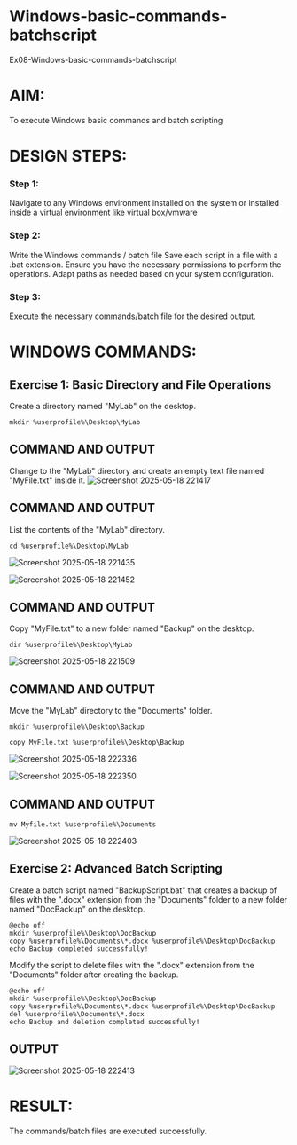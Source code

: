 # Windows-basic-commands-batchscript
Ex08-Windows-basic-commands-batchscript

# AIM:
To execute Windows basic commands and batch scripting

# DESIGN STEPS:

### Step 1:

Navigate to any Windows environment installed on the system or installed inside a virtual environment like virtual box/vmware 

### Step 2:

Write the Windows commands / batch file
Save each script in a file with a .bat extension.
Ensure you have the necessary permissions to perform the operations.
Adapt paths as needed based on your system configuration.
### Step 3:

Execute the necessary commands/batch file for the desired output. 




# WINDOWS COMMANDS:
## Exercise 1: Basic Directory and File Operations
Create a directory named "MyLab" on the desktop.
```
mkdir %userprofile%\Desktop\MyLab
```



## COMMAND AND OUTPUT

Change to the "MyLab" directory and create an empty text file named "MyFile.txt" inside it.
![Screenshot 2025-05-18 221417](https://github.com/user-attachments/assets/46fda199-68fb-47ad-9f34-27457e499a90)


## COMMAND AND OUTPUT

List the contents of the "MyLab" directory.
```
cd %userprofile%\Desktop\MyLab
```
![Screenshot 2025-05-18 221435](https://github.com/user-attachments/assets/b82f63bf-b62b-400c-858f-810f702a93b5)

![Screenshot 2025-05-18 221452](https://github.com/user-attachments/assets/f3e80832-da14-47e8-a2e5-caa302a9c2d1)



## COMMAND AND OUTPUT

Copy "MyFile.txt" to a new folder named "Backup" on the desktop.
```
dir %userprofile%\Desktop\MyLab
```
![Screenshot 2025-05-18 221509](https://github.com/user-attachments/assets/599b5dec-f76f-4c23-8d2b-51084e4326b4)


## COMMAND AND OUTPUT

Move the "MyLab" directory to the "Documents" folder.
```
mkdir %userprofile%\Desktop\Backup

copy MyFile.txt %userprofile%\Desktop\Backup
```
![Screenshot 2025-05-18 222336](https://github.com/user-attachments/assets/9f07b010-183a-444d-8d8b-3b844c0063b8)


![Screenshot 2025-05-18 222350](https://github.com/user-attachments/assets/274be4d5-7234-4a1e-9d70-593c272aaca6)


## COMMAND AND OUTPUT
```
mv Myfile.txt %userprofile%\Documents
```

![Screenshot 2025-05-18 222403](https://github.com/user-attachments/assets/71544048-e754-41b8-a064-d8c337a06de4)


## Exercise 2: Advanced Batch Scripting
Create a batch script named "BackupScript.bat" that creates a backup of files with the ".docx" extension from the "Documents" folder to a new folder named "DocBackup" on the desktop.

```
@echo off
mkdir %userprofile%\Desktop\DocBackup
copy %userprofile%\Documents\*.docx %userprofile%\Desktop\DocBackup
echo Backup completed successfully!
```
Modify the script to delete files with the ".docx" extension from the "Documents" folder after creating the backup.
```
@echo off
mkdir %userprofile%\Desktop\DocBackup
copy %userprofile%\Documents\*.docx %userprofile%\Desktop\DocBackup
del %userprofile%\Documents\*.docx
echo Backup and deletion completed successfully!
```

## OUTPUT

![Screenshot 2025-05-18 222413](https://github.com/user-attachments/assets/69a1edaa-93d0-484e-8c62-7e2596915bea)





# RESULT:
The commands/batch files are executed successfully.

